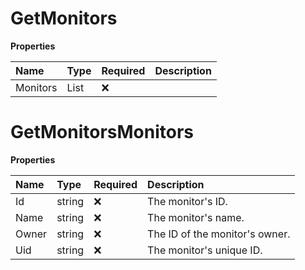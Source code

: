 # GetMonitors

**Properties**

| Name     | Type                      | Required | Description |
| :------- | :------------------------ | :------- | :---------- |
| Monitors | List<GetMonitorsMonitors> | ❌       |             |

# GetMonitorsMonitors

**Properties**

| Name  | Type   | Required | Description                    |
| :---- | :----- | :------- | :----------------------------- |
| Id    | string | ❌       | The monitor's ID.              |
| Name  | string | ❌       | The monitor's name.            |
| Owner | string | ❌       | The ID of the monitor's owner. |
| Uid   | string | ❌       | The monitor's unique ID.       |

<!-- This file was generated by liblab | https://liblab.com/ -->
